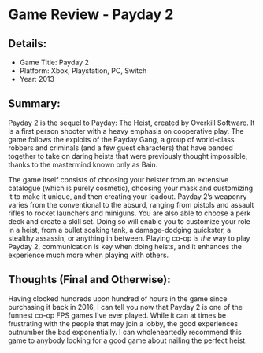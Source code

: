 # Game Review - Payday 2

## Details:
* Game Title: Payday 2
* Platform: Xbox, Playstation, PC, Switch 
* Year: 2013

## Summary:
Payday 2 is the sequel to Payday: The Heist, created by Overkill Software. It is a first person shooter with a heavy emphasis on cooperative play. The game follows the exploits of the Payday Gang, a group of world-class robbers and criminals (and a few guest characters) that have banded together to take on daring heists that were previously thought impossible, thanks to the mastermind known only as Bain. 

The game itself consists of choosing your heister from an extensive catalogue (which is purely cosmetic), choosing your mask and customizing it to make it unique, and then creating your loadout. Payday 2’s weaponry varies from the conventional to the absurd, ranging from pistols and assault rifles to rocket launchers and miniguns. You are also able to choose a perk deck and create a skill set. Doing so will enable you to customize your role in a heist, from a bullet soaking tank, a damage-dodging quickster, a stealthy assassin, or anything in between. Playing co-op is *the* way to play Payday 2, communication is key when doing heists, and it enhances the experience much more when playing with others. 

## Thoughts (Final and Otherwise):
Having clocked hundreds upon hundred of hours in the game since purchasing it back in 2016, I can tell you now that Payday 2 is one of the funnest co-op FPS games I've ever played. While it can at times be frustrating with the people that may join a lobby, the good experiences outnumber the bad exponentially. I can wholeheartedly recommend this game to anybody looking for a good game about nailing the perfect heist.
